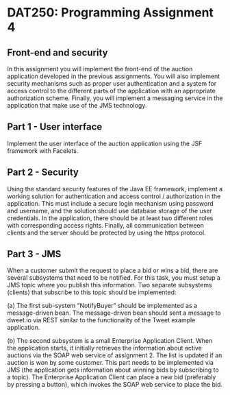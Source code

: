 # DAT250: Programming Assignment 4
## Front-end and security

In this assignment you will implement the front-end of the auction application developed in the previous assignments.
You will also implement security mechanisms such as proper user authentication and a system for access control to the different parts of the application with an appropriate authorization scheme.
Finally, you will implement a messaging service in the application that make use of the JMS technology.

## Part 1 - User interface
Implement the user interface of the auction application using the JSF framework with Facelets.

## Part 2 - Security
Using the standard security features of the Java EE framework, implement a working solution for authentication and access control / authorization in the application. This must include a secure login mechanism using password and username, and the solution should use database storage of the user credentials. In the application, there should be at least two different roles with corresponding access rights. Finally, all communication between clients and the server should be protected by using the https protocol.

## Part 3 - JMS
When a customer submit the request to place a bid or wins a bid, there are several subsystems that
need to be notified. For this task, you must setup a JMS topic where you publish this information.
Two separate subsystems (clients) that subscribe to this topic should be implemented:

(a) The first sub-system “NotifyBuyer” should be implemented as a message-driven bean. The
message-driven bean should sent a message to dweet.io via REST similar to the functionality of the Tweet example application.


(b) The second subsystem is a small Enterprise Application Client.
When the application starts, it initially retrieves the information about active auctions via
the SOAP web service of assignment 2. The list is updated if an auction
is won by some customer. This part needs to be implemented via JMS (the application gets
information about winning bids by subscribing to a topic). The Enterprise Application Client
can place a new bid (preferably by pressing a button), which invokes the SOAP web service
to place the bid.
